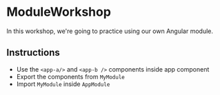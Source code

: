 # ModuleWorkshop

In this workshop, we're going to practice using our own Angular module.

## Instructions

- Use the `<app-a/>` and `<app-b />` components inside app component
- Export the components from `MyModule`
- Import `MyModule` inside `AppModule`

